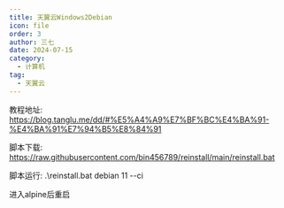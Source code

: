 ```yaml
---
title: 天翼云Windows2Debian
icon: file
order: 3
author: 三七
date: 2024-07-15
category:
  - 计算机
tag:
  - 天翼云
---
```


<!-- more --> 
教程地址:
https://blog.tanglu.me/dd/#%E5%A4%A9%E7%BF%BC%E4%BA%91-%E4%BA%91%E7%94%B5%E8%84%91

脚本下载:
https://raw.githubusercontent.com/bin456789/reinstall/main/reinstall.bat

脚本运行:
.\reinstall.bat debian 11 --ci

进入alpine后重启